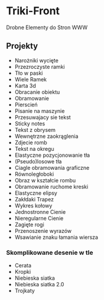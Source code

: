 # Triki-Front
Drobne Elementy do Stron WWW
## Projekty
- Narożniki wycięte
- Przezroczyste ramki
- Tło w paski
- Wiele Ramek
- Karta 3d
- Obracanie obiektu
- Obramowanie
- Pierscień
- Pisanie na maszynie
- Przesuwajacy sie tekst
- Sticky notes
- Tekst z obrysem
- Wewnętrzne zaokrąglenia
- Zdjecie romb 
- Tekst na okregu
- Elastyczne pozycjonowanie tła
- (Pseudo)losowe tła
- Ciagle obramowania graficzne
- Równoległoboki
- Obraz w kształcie rombu
- Obramowanie ruchome kreski
- Elastyczne elipsy
- Zakłdaki Trapez
- Wykres kołowy
- Jednostronne Cienie
- Nieregularne Cienie
- Zagięte rogi
- Przenoszenie wyrazów
- Wsawianie znaku łamania wiersza
### Skomplikowane desenie w tle
- Cerata
- Kropki
- Niebieska siatka
- Niebieska siatka 2.0
- Trojkaty
